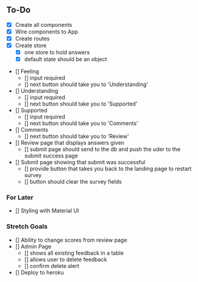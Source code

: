 ## To-Do

- [x] Create all components
- [x] Wire components to App
- [x] Create routes
- [x] Create store
  - [x] one store to hold answers
  - [x] default state should be an object
- [] Feeling
  - [] input required
  - [] next button should take you to 'Understanding'
- [] Understanding
  - [] input required
  - [] next button should take you to 'Supported'
- [] Supported
  - [] input required
  - [] next button should take you to 'Comments'
- [] Comments
  - [] next button should take you to 'Review'
- [] Review page that displays answers given
  - [] submit page should send to the db and push the uder to the submit success page
- [] Submit page showing that submit was successful
  - [] provide button that takes you back to the landing page to restart survey
  - [] button should clear the survey fields

### For Later

- [] Styling with Material UI

### Stretch Goals

- [] Ability to change scores from review page
- [] Admin Page
  - [] shows all existing feedback in a table
  - [] allows user to delete feedback
  - [] confirm delete alert
- [] Deploy to heroku
